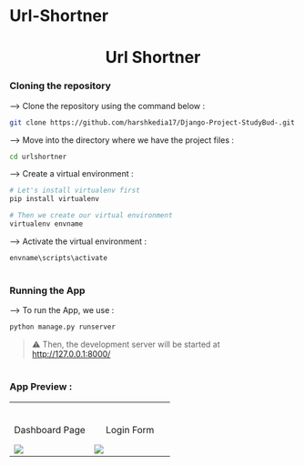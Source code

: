# Url-Shortner


<div align="center">

# Url Shortner
</div>

### Cloning the repository

--> Clone the repository using the command below :
```bash
git clone https://github.com/harshkedia17/Django-Project-StudyBud-.git

```

--> Move into the directory where we have the project files : 
```bash
cd urlshortner

```

--> Create a virtual environment :
```bash
# Let's install virtualenv first
pip install virtualenv

# Then we create our virtual environment
virtualenv envname

```

--> Activate the virtual environment :
```bash
envname\scripts\activate

```
#

### Running the App

--> To run the App, we use :
```bash
python manage.py runserver

```

> ⚠ Then, the development server will be started at http://127.0.0.1:8000/

#

### App Preview :

<table width="100%"> 
<tr>
<td width="50%">      
&nbsp; 
<br>
<p align="center">
  Dashboard Page
</p>
<img src="https://user-images.githubusercontent.com/83446317/149736838-18f6629e-3e6d-4e57-9225-f7f67dfae29e.png">
</td> 
<td width="50%">
<br>
<p align="center">
  Login Form
</p>
<img src="https://user-images.githubusercontent.com/83446317/149736852-92e0046f-8df5-4ce8-9fd1-c3705ebb7038.png">  
</td>
</table>

